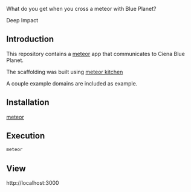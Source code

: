 What do you get when you cross a meteor with Blue Planet?

Deep Impact

## Introduction

This repository contains a [meteor](www.meteor.com) app that communicates to Ciena Blue Planet.

The scaffolding was built using [meteor kitchen](www.meteorkitchen.com)

A couple example domains are included as example.

## Installation

[meteor](https://www.meteor.com/install)

## Execution

```bash
meteor
```

## View

http://localhost:3000
